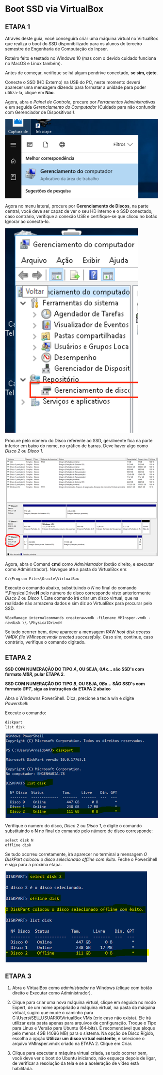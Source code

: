 # Boot SSD via VirtualBox
## ETAPA 1
Através deste guia, você conseguirá criar uma máquina virtual no VirtualBox que realiza o boot do SSD disponibilizado para os alunos do terceiro semestre de Engenharia de Computação do Inpser.

Roteiro feito e testado no Windows 10 (mas com o devido cuidado funciona no MacOS e Linux também).

Antes de começar, verifique se há algum pendrive conectado, **se sim, ejete**.

Conecte o SSD (HD Externo) na USB do PC, neste momento deverá aparecer uma mensagem dizendo para formatar a unidade para poder utiliza-la, clique em **Não**.

Agora, abra o *Painel de Controle*, procure por *Ferramentas Administrativas* e em seguida *Gerenciamento do Computador* (Cuidado para não confundir com Gerenciador de Dispositivos!).

![referencia](img/win_vm_1.png)

Agora no menu lateral, procure por **Gerenciamento de Discos**, na parte central, você deve ser capaz de ver o seu HD interno e o SSD conectado, caso contrário, verifique a conexão USB e certifique-se que clicou no botão Ignorar ao conecta-lo.

![referencia](img/win_vm_2.png)

Procure pelo número do Disco referente ao SSD, geralmente fica na parte inferior em baixo do nome, no gráfico de barras. Deve haver algo como *Disco 2* ou *Disco 1*.

![referencia](img/win_vm_3.png)

Agora, abra o Comand **cmd** como *Administrador* (botão direito, e executar como Administrador).
Navegue até a pasta do VirtualBox em:
    
    C:\Program Files\Oracle\VirtualBox 
    
Execute o comando abaixo, substituindo o *N* no final do comando *\PhysicalDrive**N** pelo número de disco corresponde visto anteriormente *Disco 2* ou *Disco 1*. Este comando irá criar um disco virtual, que na realidade não armazena dados e sim diz ao VirtualBox para procurar pelo SSD.
    
    VBoxManage internalcommands createrawvmdk -filename VMInsper.vmdk -rawdisk \\.\PhysicalDriveN

Se tudo ocorrer bem, deve aparecer a mensagem *RAW host disk access VMDK file VMInsper.vmdk created successfully*. Caso sim, continue, caso contrário, verifique o comando digitado.
 
 
 ## ETAPA 2
 
 **SSD COM NUMERAÇÃO DO TIPO *A*, OU SEJA, 0*A*x... são SSD's com formato *MBR*, pular ETAPA 2**.
 
 **SSD COM NUMERAÇÃO DO TIPO *B*, OU SEJA, 0*B*x... SÃO SSD's com formato *GPT*, siga as instruções da ETAPA 2 abaixo**
 
Abra o Windowns PowerShell. Dica, precione a tecla win e digite *Powershell*:

Execute o comando:
    
    diskpart
    list disk 

![referencia](img/win_vm_4.png)

Verifique o numero do disco, *Disco 2* ou *Disco 1*, e digite o comando substituindo o **N** no final do comando pelo número de disco corresponde:

    select disk N
    offline disk

Se tudo ocorreu corretamente, irá aparecer no terminal a mensagem *O DiskPart colocou o disco selecionado offline com êxito*. Feche o PowerShell e siga para a proxima etapa.

![referencia](img/win_vm_5.png)

## ETAPA 3

  1. Abra o VirtualBox como *administrador* no Windows (clique com botão direito e Executar como Administrador).

 2. Clique para criar uma nova máquina virtual, clique em seguida no modo Expert, de um nome apropriado a máquina virtual, na pasta da máquina virtual, sugiro que mude o caminho para C:\Users\SEU_USUARIO\VirtualBox VMs (crie caso não exista). Ele irá utilizar esta pasta apenas para arquivos de configuração. Troque o Tipo para Linux e Versão para Ubuntu (64-bits). É recomendável que aloque pelo menos 4GB (4096 MB) para o sistema. Na opção de Disco Rígido, escolha a opção **Utilizar um disco virtual existente**, e selecione o arquivo VMInsper.vmdk criado na ETAPA 2. Clique em Criar.

3. Clique para executar a máquina virtual criada, se tudo ocorrer bem, você deve ver o boot do Ubuntu iniciando, não esqueça depois de ligar, de verificar a resolução da tela e se a aceleração de vídeo está habilitada.



 
